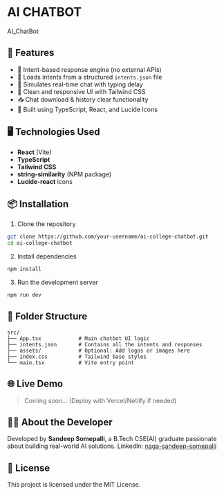 # AI CHATBOT
AI_ChatBot

## 🚀 Features

- 🧠 Intent-based response engine (no external APIs)
- 📄 Loads intents from a structured `intents.json` file
- 💬 Simulates real-time chat with typing delay
- 🎨 Clean and responsive UI with Tailwind CSS
- 📥 Chat download & history clear functionality
- 🧰 Built using TypeScript, React, and Lucide Icons

## 🖥️ Technologies Used

- **React** (Vite)
- **TypeScript**
- **Tailwind CSS**
- **string-similarity** (NPM package)
- **Lucide-react** icons

## 📦 Installation

1. Clone the repository

```bash
git clone https://github.com/your-username/ai-college-chatbot.git
cd ai-college-chatbot
````

2. Install dependencies

```bash
npm install
```

3. Run the development server

```bash
npm run dev
```

## 📁 Folder Structure

```
src/
├── App.tsx            # Main chatbot UI logic
├── intents.json       # Contains all the intents and responses
├── assets/            # Optional: Add logos or images here
├── index.css          # Tailwind base styles
└── main.tsx           # Vite entry point
```


## 🌐 Live Demo

> Coming soon... (Deploy with Vercel/Netlify if needed)

## 👨‍🎓 About the Developer

Developed by **Sandeep Somepalli**, a B.Tech CSE(AI) graduate passionate about building real-world AI solutions.
LinkedIn: [naga-sandeep-somepalli](https://www.linkedin.com/in/naga-sandeep-somepalli-356a00284)

## 📃 License

This project is licensed under the MIT License.


